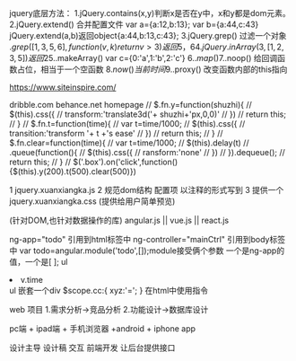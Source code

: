 jquery底层方法：
1.jQuery.contains(x,y)判断x是否在y中，x和y都是dom元素。
2.jQuery.extend() 合并配置文件
  var a={a:12,b:13};
  var b={a:44,c:43}
  jQuery.extend(a,b)返回object{a:44,b:13,c:43};
3.jQuery.grep()  过滤一个对象
  $.grep([1,3,5,6],function(v,k){  return v>3})返回5 ，6
4.jQuery.inArray(3,[1,2,3,5])返回 2
5.$.makeArray()  var c={0:'a',1:'b',2:'c'}
6.$.map() 
7.$.noop() 给回调函数占位，相当于一个空函数
8$.now()  当前时间
9.$.proxy()  改变函数内部的this指向

https://www.siteinspire.com/

dribble.com
behance.net
homepage
 //  $.fn.y=function(shuzhi){
  //  	$(this).css({
  //  		transform:'translate3d('+ shuzhi+'px,0,0)'
  //  		})
  //  	return this;
  //  }
  //  $.fn.t=function(time){
  //  	  var t=time/1000;
  //  	 $(this).css({
  //        transition:'transform '+ t +'s  ease'
  //  	 	})
  //  return this;
  //  }
  //  $.fn.clear=function(time){
  //  	  var t=time/1000;
  //     $(this).delay(t)
  //     .queue(function(){
  //     	 $(this).css({
  //       ransform:'none'
  //     	})
  //     }).dequeue();
  //     return this;
  //  }
  // $('.box').on('click',function(){$(this).y(200).t(500).clear(500)})

1 jquery.xuanxiangka.js
2 规范dom结构 配置项 以注释的形式写到
3 提供一个jquery.xuanxiangka.css (提供给用户简单预览)
<link rel="stylesheet" type="text/css" href="jquery.xuanxiangka.css">
<script type="text/javascript" src="jquery.js"></script>
<script type="text/javascript" src="jquery.xuanxiangka.js"></script>
<script></script>

(针对DOM,也针对数据操作的库)
angular.js || vue.js || react.js

ng-app="todo"  引用到html标签中
ng-controller="mainCtrl" 引用到body标签中 
var  todo=angular.module('todo',[]);module接受俩个参数 一个是ng-app的值，一个是[ ];
ul
   <li ng-repeat="v in musiclist">
      <span>v.time</span> 
   </li>
ul
嵌套一个div
$scope.cc:{
  xyz:'=';
}
在html中使用指令 <div xyz="cc">


web 项目 
1.需求分析->竞品分析
2.功能设计->数据库设计

pc端 + ipad端 + 手机浏览器
+android + iphone app

设计主导
设计稿
交互
前端开发
让后台提供接口
